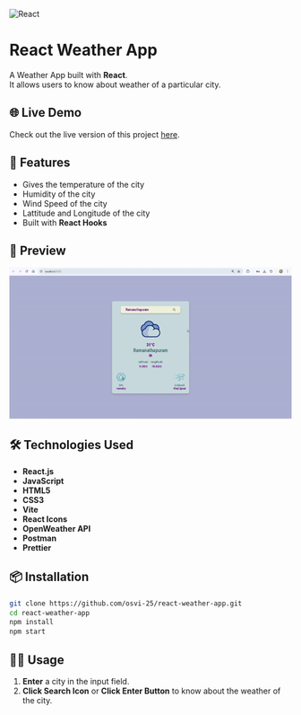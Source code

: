 ![React](https://img.shields.io/badge/React-20232A?style=for-the-badge&logo=react&logoColor=61DAFB)

# React Weather App

A Weather App built with **React**.  
It allows users to know about weather of a particular city.

## 🌐 Live Demo
Check out the live version of this project [here](https://react-weather-app-three-fawn.vercel.app/).

## 🚀 Features
- Gives the temperature of the city
- Humidity of the city
- Wind Speed of the city
- Lattitude and Longitude of the city
- Built with **React Hooks**

## 📸 Preview
![Weather App Preview](./src/assets/Preview.gif)

## 🛠️ Technologies Used
- **React.js**  
- **JavaScript**  
- **HTML5**  
- **CSS3**  
- **Vite**
- **React Icons**
- **OpenWeather API**
- **Postman**
- **Prettier**

## 📦 Installation
```bash
git clone https://github.com/osvi-25/react-weather-app.git
cd react-weather-app
npm install
npm start
```

## 🧑‍💻 Usage
1. **Enter** a city in the input field.  
2. **Click Search Icon** or **Click Enter Button** to know about the weather of the city.
